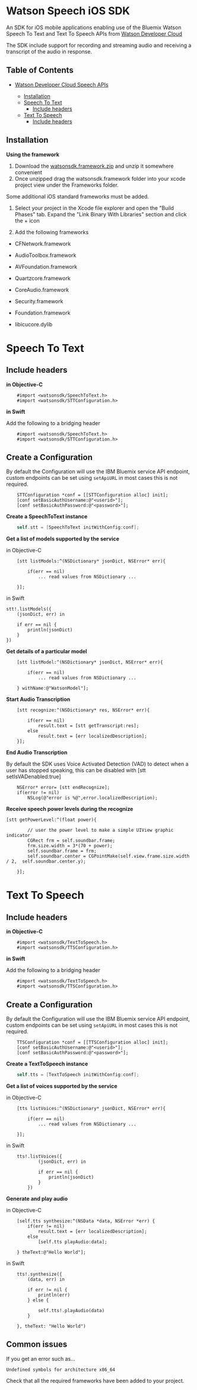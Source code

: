 Watson Speech iOS SDK
=====================

An SDK for iOS mobile applications enabling use of the Bluemix Watson Speech To Text and Text To Speech APIs from [Watson Developer Cloud][wdc]

The SDK include support for recording and streaming audio and receiving a transcript of the audio in response.


Table of Contents
-----------------
* [Watson Developer Cloud Speech APIs][wdc]

    * [Installation](#installation)
    * [Speech To Text](#stt)
    	* [Include headers](#sttheaders)
	* [Text To Speech](#stt)
    	* [Include headers](#ttsheaders)

Installation
------------

**Using the framework**

1. Download the [watsonsdk.framework.zip](https://git.hursley.ibm.com/w3bluemix/WatsoniOSSpeechSDK/blob/master/watsonsdk.framework.zip) and unzip it somewhere convenient
2. Once unzipped drag the watsonsdk.framework folder into your xcode project view under the Frameworks folder.

Some additional iOS standard frameworks must be added.

1. Select your project in the Xcode file explorer and open the "Build Phases" tab. Expand the "Link Binary With Libraries" section and click the + icon

2. Add the following frameworks

- CFNetwork.framework

- AudioToolbox.framework

- AVFoundation.framework

- Quartzcore.framework

- CoreAudio.framework

- Security.framework

- Foundation.framework

- libicucore.dylib




Speech To Text 
==============


Include headers
---------------

**in Objective-C**

```
	#import <watsonsdk/SpeechToText.h>
	#import <watsonsdk/STTConfiguration.h>
```

**in Swift**

Add the following to a bridging header
```
	#import <watsonsdk/SpeechToText.h>
	#import <watsonsdk/STTConfiguration.h>
```




Create a Configuration
---------------

By default the Configuration will use the IBM Bluemix service API endpoint, custom endpoints can be set using `setApiURL` in most cases this is not required.

```
	STTConfiguration *conf = [[STTConfiguration alloc] init];
    [conf setBasicAuthUsername:@"<userid>"];
    [conf setBasicAuthPassword:@"<password>"];
```


**Create a SpeechToText instance**
```objective-c
	self.stt = [SpeechToText initWithConfig:conf];
```

**Get a list of models supported by the service**

in Objective-C
```
	[stt listModels:^(NSDictionary* jsonDict, NSError* err){
        
        if(err == nil)
            ... read values from NSDictionary ...

    }];
```

in Swift
```
stt!.listModels({
    (jsonDict, err) in
    
    if err == nil {
    	println(jsonDict)
    }
})
```

**Get details of a particular model**
```
	[stt listModel:^(NSDictionary* jsonDict, NSError* err){
        
        if(err == nil)
            ... read values from NSDictionary ...
    
    } withName:@"WatsonModel"];
```

**Start Audio Transcription**
```
	[stt recognize:^(NSDictionary* res, NSError* err){
        
        if(err == nil)
            result.text = [stt getTranscript:res];
        else
            result.text = [err localizedDescription];
    }];

```

**End Audio Transcription**

By default the SDK uses Voice Activated Detection (VAD) to detect when a user has stopped speaking, this can be disabled with [stt setIsVADenabled:true]
```
	NSError* error= [stt endRecognize];
    if(error != nil)
        NSLog(@"error is %@",error.localizedDescription);

```


**Receive speech power levels during the recognize**

```
[stt getPowerLevel:^(float power){
        
		// user the power level to make a simple UIView graphic indicator 
        CGRect frm = self.soundbar.frame;
        frm.size.width = 3*(70 + power);
        self.soundbar.frame = frm;
        self.soundbar.center = CGPointMake(self.view.frame.size.width / 2, 	self.soundbar.center.y);
        
    }];
```

Text To Speech
==============


Include headers
---------------

**in Objective-C**

```
	#import <watsonsdk/TextToSpeech.h>
	#import <watsonsdk/TTSConfiguration.h>
```

**in Swift**

Add the following to a bridging header
```
	#import <watsonsdk/TextToSpeech.h>
	#import <watsonsdk/TTSConfiguration.h>
```




Create a Configuration
---------------

By default the Configuration will use the IBM Bluemix service API endpoint, custom endpoints can be set using `setApiURL` in most cases this is not required.

```
	TTSConfiguration *conf = [[TTSConfiguration alloc] init];
    [conf setBasicAuthUsername:@"<userid>"];
    [conf setBasicAuthPassword:@"<password>"];
```


**Create a TextToSpeech instance**
```objective-c
	self.tts = [TextToSpeech initWithConfig:conf];
```

**Get a list of voices supported by the service**

in Objective-C
```
	[tts listVoices:^(NSDictionary* jsonDict, NSError* err){
        
        if(err == nil)
            ... read values from NSDictionary ...

    }];
```

in Swift
```
	tts!.listVoices({
            (jsonDict, err) in
            
            if err == nil {
                println(jsonDict)
            }
        })
```

**Generate and play audio**

in Objective-C
```
	[self.tts synthesize:^(NSData *data, NSError *err) {
        if(err != nil)
            result.text = [err localizedDescription];
        else
            [self.tts playAudio:data];
        
    } theText:@"Hello World"];
```


in Swift
```
	tts!.synthesize({
		(data, err) in
            
		if err != nil {
        	println(err)
		} else {
                
        	self.tts!.playAudio(data)   
		}
            
	}, theText: "Hello World")

```


Common issues
-------------

If you get an error such as...

```
Undefined symbols for architecture x86_64
```

Check that all the required frameworks have been added to your project.

[wdc]: http://www.ibm.com/smarterplanet/us/en/ibmwatson/developercloud/apis/#!/speech-to-text

